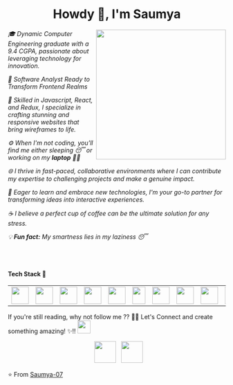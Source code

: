 <h1 align="center">Howdy 👋, I'm Saumya</h1>
<!---
<h3 align="center">An enthusiastic and passionate frontend developer from India</h3>
<p align='left'>For Fun- </br>
When a JavaScript date has gone bad, "Don't call me, I'll callback you. I promise!"</p>
--->


<p>
  <em>
    <img src="https://user-images.githubusercontent.com/68998355/110694804-1ac26580-820f-11eb-8bcf-2b93f48bce92.gif" align="right" width="300">

🎓 Dynamic Computer Engineering graduate with a 9.4 CGPA, passionate about leveraging technology for innovation.

💼 Software Analyst Ready to Transform Frontend Realms

🚀 Skilled in Javascript, React, and Redux, I specialize in crafting stunning and responsive websites that bring wireframes to life.

⚙️ When I'm not coding, you'll find me either *sleeping* 😴 or *working* on my **laptop** 👨‍💻

🌐 I thrive in fast-paced, collaborative environments where I can contribute my expertise to challenging projects and make a genuine impact.

🌱 Eager to learn and embrace new technologies, I'm your go-to partner for transforming ideas into interactive experiences.

☕ I believe a perfect cup of coffee can be the ultimate solution for any stress.

💡 **Fun fact:** My smartness lies in my laziness 😴
  </em>
</p>
<br>

<!---You know you're a programmer when you spend a day to find the problem, and then fix it with one line of code.---!
!-- <img alt="GIF" src="medal.gif" width="20vw" /> Have a look at my Repos💡 & do Leave a **STAR**⭐️ if you like my work👨‍💻.--!>
<br>

<h4>Tech Stack 🧰</h4>
<!--- HTML,CSS,Javascript,
 C++,Python,
 Git,Visual Studio Code,
 Adobe XD --->
 <table>

  <tr>
    <td><img src="https://user-images.githubusercontent.com/68998355/110585038-36d5f080-8196-11eb-8df7-f01dec64686d.png" width="40" height="40">
</td>
    <td><img src="https://user-images.githubusercontent.com/68998355/110585029-34739680-8196-11eb-9167-3b4b35ca2eee.png" width="40" height="40">
</td>
    <td><img src="https://user-images.githubusercontent.com/68998355/110585023-32a9d300-8196-11eb-9663-8f7b06e197e1.png" width="40" height="40">
</td>
    <td><img src="https://user-images.githubusercontent.com/68998355/118618576-63833580-b7e1-11eb-9ccc-42db212b7755.png" width="40" height="40">
</td> 
    <td><img src="https://github.com/Saumya-07/Saumya-07/assets/68998355/dd0e943b-4dfb-4e03-93ca-68cc4f408d2b" width="40" height="40">
    </td>
    <td><img src="https://user-images.githubusercontent.com/68998355/131376474-ffe1a8ab-0fe4-4e9c-ab7c-d12629dbf8a8.png" width="30" height="40">
</td> 
    <td><img src="https://user-images.githubusercontent.com/68998355/110584953-0c843300-8196-11eb-903a-43ef81835338.png" width="40" height="40">
</td>
    <td><img src="https://user-images.githubusercontent.com/68998355/110588474-13617480-819b-11eb-9f0e-b0e6416ea79b.png" width="40" height="40">
</td>
    <td><img src="https://user-images.githubusercontent.com/68998355/110584943-08581580-8196-11eb-9354-6953c266d64e.png" width="40" height="40">
</td> 
    <td><img src="https://user-images.githubusercontent.com/68998355/118618992-cf659e00-b7e1-11eb-95a6-49970e89dd7e.png" width="40" height="40">
</td>
    <td><img src="https://user-images.githubusercontent.com/68998355/110584968-13ab4100-8196-11eb-86ac-9d67d8205d5e.png" width="40" height="40">
</td>
    <td><img src="https://user-images.githubusercontent.com/68998355/118618584-641bcc00-b7e1-11eb-872d-523063b73d58.png" width="40" height="40">
</td> 
<!--     <td><img src="https://user-images.githubusercontent.com/68998355/131377483-e9d18e95-602f-4f33-b2fd-b0593fed001d.png" width="40" height="40">
</td>  -->
     <td><img src="https://user-images.githubusercontent.com/68998355/131377060-398ebadc-07a0-4c7d-9f92-117948dfdae4.png" width="55" height="40">
</td>
<td><img src="https://user-images.githubusercontent.com/68998355/110584962-1017ba00-8196-11eb-9e31-cefb639f03c3.png" width="40" height="40">
</td>
    
</tr>


</table>
  
<!---
<h4 align="center">Top langs :tongue:</h4>

<p align="center"><img src="https://github-readme-stats.vercel.app/api/top-langs/?username=Saumya-07&langs_count=10&theme=dracula&layout=compact" alt="Saumya-07 :: Top Langs" /></p>

<h4 align="center">Profile stats :musical_keyboard:</h4>

<p align="center"><img src="https://github-readme-stats.vercel.app/api?username=Saumya-07&show_icons=true&theme=dracula&layout=compact" alt="Saumya-07 :: Profile Stats" /></p>

 <i>Random dev joke for you!</i><br><br>
<a href="https://readme-jokes.vercel.app"><img align="center" src="https://readme-jokes.vercel.app/api" alt="README Jokes"></a>--->

If you're still reading, why not follow me ?? 👨‍💻 Let's Connect and create something amazing! ✨!! <img src='https://user-images.githubusercontent.com/68998355/110338147-b0fa5e00-804c-11eb-9ba2-6a93ff186cae.gif' width='auto' height='30' > 
<!---<h3 align='center'> Connect with Me </h3>--->
<p align="center">
<!-- &nbsp; <a href="https://twitter.com/saumya727" target="_blank" rel="noopener noreferrer"><img src="https://img.icons8.com/plasticine/100/000000/twitter.png" width="50" /></a>    -->
&nbsp; <a href="https://www.linkedin.com/in/saumya-gupta-905b271b7/" target="_blank" rel="noopener noreferrer"><img src="https://img.icons8.com/plasticine/100/000000/linkedin.png" width="50" /></a>
&nbsp; <a href="mailto:saumyagupta720@gmail.com" target="_blank" rel="noopener noreferrer"><img src="https://img.icons8.com/plasticine/100/000000/gmail.png"  width="50" /></a>

</p>


⭐️ From [Saumya-07](https://github.com/Saumya-07)
